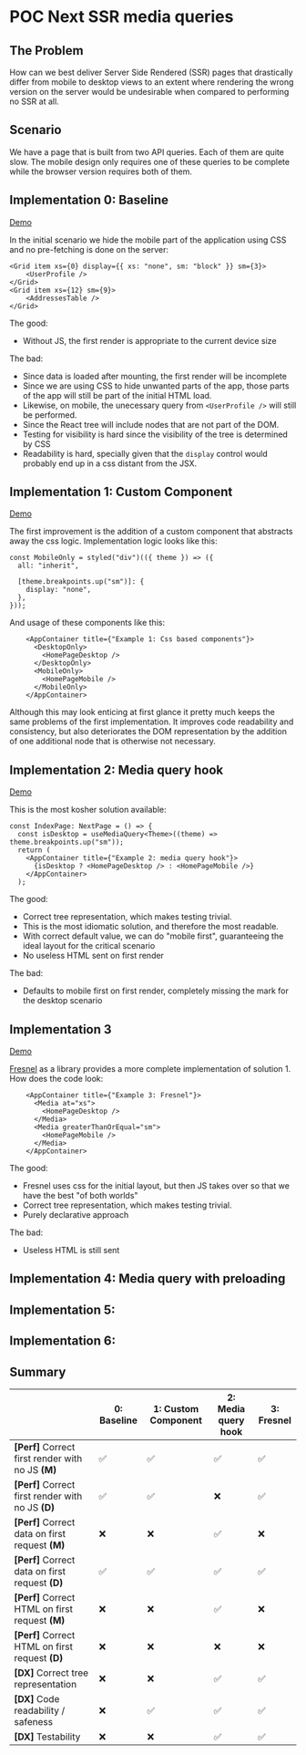 # POC Next SSR media queries

## The Problem

How can we best deliver Server Side Rendered (SSR) pages that drastically differ 
from mobile to desktop views to an extent where rendering the wrong version on 
the server would be undesirable when compared to performing no SSR at all.

## Scenario

We have a page that is built from two API queries. Each of them are quite slow.
The mobile design only requires one of these queries to be complete while the 
browser version requires both of them.


## Implementation 0: Baseline

[Demo](https://nest-ssr-media-queries-4ivkwwyrp-puposdc.vercel.app/example-0)

In the initial scenario we hide the mobile part of the application using CSS
and no pre-fetching is done on the server:

```tsx
<Grid item xs={0} display={{ xs: "none", sm: "block" }} sm={3}>
    <UserProfile />
</Grid>
<Grid item xs={12} sm={9}>
    <AddressesTable />
</Grid>
```

The good:

- Without JS, the first render is appropriate to the current device size 

The bad:

- Since data is loaded after mounting, the first render will be incomplete
- Since we are using CSS to hide unwanted parts of the app, those parts of the
  app will still be part of the initial HTML load. 
- Likewise, on mobile, the unecessary query from `<UserProfile />` will still be
  performed.
- Since the React tree will include nodes that are not part of the DOM.
- Testing for visibility is hard since the visibility of the tree is determined by CSS
- Readability is hard, specially given that the `display` control would probably end up 
  in a css distant from the JSX.


## Implementation 1: Custom Component

[Demo](https://nest-ssr-media-queries-4ivkwwyrp-puposdc.vercel.app/example-1)

The first improvement is the addition of a custom component that abstracts away
the css logic. Implementation logic looks like this:

```tsx
const MobileOnly = styled("div")(({ theme }) => ({
  all: "inherit",

  [theme.breakpoints.up("sm")]: {
    display: "none",
  },
}));
```

And usage of these components like this:

```tsx
    <AppContainer title={"Example 1: Css based components"}>
      <DesktopOnly>
        <HomePageDesktop />
      </DesktopOnly>
      <MobileOnly>
        <HomePageMobile />
      </MobileOnly>
    </AppContainer>
```

Although this may look enticing at first glance it pretty much keeps the same 
problems of the first implementation. It improves code readability and consistency, 
but also deteriorates the DOM representation by the addition of one additional node
that is otherwise not necessary. 

## Implementation 2: Media query hook

[Demo](https://nest-ssr-media-queries-4ivkwwyrp-puposdc.vercel.app/example-2)

This is the most kosher solution available:

```tsx
const IndexPage: NextPage = () => {
  const isDesktop = useMediaQuery<Theme>((theme) => theme.breakpoints.up("sm"));
  return (
    <AppContainer title={"Example 2: media query hook"}>
      {isDesktop ? <HomePageDesktop /> : <HomePageMobile />}
    </AppContainer>
  );
```


The good:

- Correct tree representation, which makes testing trivial.
- This is the most idiomatic solution, and therefore the most readable.
- With correct default value, we can do "mobile first", guaranteeing the ideal layout
  for the critical scenario
- No useless HTML sent on first render

The bad:

- Defaults to mobile first on first render, completely missing the mark for the desktop
  scenario

## Implementation 3

[Demo](https://nest-ssr-media-queries-4ivkwwyrp-puposdc.vercel.app/example-3)

[Fresnel](https://github.com/artsy/fresnel) as a library provides a more complete 
implementation of solution 1. How does the code look:

```tsx
    <AppContainer title={"Example 3: Fresnel"}>
      <Media at="xs">
        <HomePageDesktop />
      </Media>
      <Media greaterThanOrEqual="sm">
        <HomePageMobile />
      </Media>
    </AppContainer>
```

The good:

- Fresnel uses css for the initial layout, but then JS takes over so that we have 
  the best "of both worlds"
- Correct tree representation, which makes testing trivial. 
- Purely declarative approach


The bad:

- Useless HTML is still sent


## Implementation 4: Media query with preloading

## Implementation 5: 

## Implementation 6: 


## Summary

|                                                    | 0: Baseline        | 1: Custom Component | 2: Media query hook | 3: Fresnel          |
|----------------------------------------------------|--------------------|---------------------|---------------------|---------------------|
| **[Perf]** Correct first render with no JS **(M)** | :white_check_mark: | :white_check_mark:  | :white_check_mark:  | :white_check_mark:  |
| **[Perf]** Correct first render with no JS **(D)** | :white_check_mark: | :white_check_mark:  | :x:                 | :white_check_mark:  |
| **[Perf]** Correct data on first request **(M)**   | :x:                | :x:                 | :white_check_mark:  | :x:                 |
| **[Perf]** Correct data on first request **(D)**   | :white_check_mark: | :white_check_mark:  | :white_check_mark:  | :white_check_mark:  |
| **[Perf]** Correct HTML on first request **(M)**   | :x:                | :x:                 | :white_check_mark:  | :x:                 |  
| **[Perf]** Correct HTML on first request **(D)**   | :x:                | :x:                 | :x:                 | :x:                 |
| **[DX]** Correct tree representation               | :x:                | :x:                 | :white_check_mark:  | :white_check_mark:  |
| **[DX]** Code readability / safeness               | :x:                | :white_check_mark:  | :white_check_mark:  | :white_check_mark:  |
| **[DX]** Testability                               | :x:                | :x:                 | :white_check_mark:  | :white_check_mark:  |
